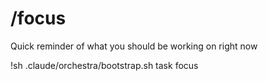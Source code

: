 # /focus

Quick reminder of what you should be working on right now

!sh .claude/orchestra/bootstrap.sh task focus